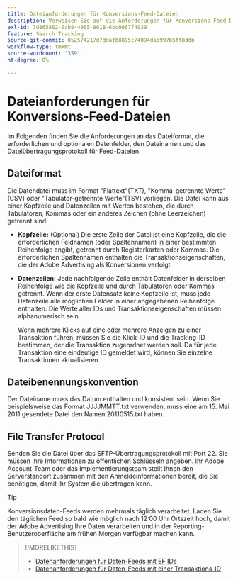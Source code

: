 ```yaml
---
title: Dateianforderungen für Konversions-Feed-Dateien
description: Verweisen Sie auf die Anforderungen für Konversions-Feed-Dateien.
exl-id: 7d865802-0ab9-4965-9618-6bc0667f4939
feature: Search Tracking
source-git-commit: 052574217d7ddafb8895c74094da5997b5ff83db
workflow-type: tm+mt
source-wordcount: '359'
ht-degree: 0%

---
```


# Dateianforderungen für Konversions-Feed-Dateien

Im Folgenden finden Sie die Anforderungen an das Dateiformat, die erforderlichen und optionalen Datenfelder, den Dateinamen und das Dateiübertragungsprotokoll für Feed-Dateien.

## Dateiformat

Die Datendatei muss im Format &quot;Flattext&quot;(TXT), &quot;Komma-getrennte Werte&quot;(CSV) oder &quot;Tabulator-getrennte Werte&quot;(TSV) vorliegen. Die Datei kann aus einer Kopfzeile und Datenzeilen mit Werten bestehen, die durch Tabulatoren, Kommas oder ein anderes Zeichen (ohne Leerzeichen) getrennt sind:

* **Kopfzeile:** (Optional) Die erste Zeile der Datei ist eine Kopfzeile, die die erforderlichen Feldnamen (oder Spaltennamen) in einer bestimmten Reihenfolge angibt, getrennt durch Registerkarten oder Kommas. Die erforderlichen Spaltennamen enthalten die Transaktionseigenschaften, die der Adobe Advertising als Konversionen verfolgt.

* **Datenzeilen:** Jede nachfolgende Zeile enthält Datenfelder in derselben Reihenfolge wie die Kopfzeile und durch Tabulatoren oder Kommas getrennt. Wenn der erste Datensatz keine Kopfzeile ist, muss jede Datenzeile alle möglichen Felder in einer angegebenen Reihenfolge enthalten. Die Werte aller IDs und Transaktionseigenschaften müssen alphanumerisch sein.

  Wenn mehrere Klicks auf eine oder mehrere Anzeigen zu einer Transaktion führen, müssen Sie die Klick-ID und die Tracking-ID bestimmen, der die Transaktion zugeordnet werden soll. Da für jede Transaktion eine eindeutige ID gemeldet wird, können Sie einzelne Transaktionen aktualisieren.

## Dateibenennungskonvention

Der Dateiname muss das Datum enthalten und konsistent sein. Wenn Sie beispielsweise das Format JJJJMMTT.txt verwenden, muss eine am 15. Mai 2011 gesendete Datei den Namen 20110515.txt haben.

## File Transfer Protocol

Senden Sie die Datei über das SFTP-Übertragungsprotokoll mit Port 22. Sie müssen Ihre Informationen zu öffentlichen Schlüsseln angeben.  Ihr Adobe Account-Team oder das Implementierungsteam stellt Ihnen den Serverstandort zusammen mit den Anmeldeinformationen bereit, die Sie benötigen, damit Ihr System die  übertragen kann.

>[!TIP]
>
>Konversionsdaten-Feeds werden mehrmals täglich verarbeitet. Laden Sie den täglichen Feed so bald wie möglich nach 12:00 Uhr Ortszeit hoch, damit der Adobe Advertising Ihre Daten verarbeiten und in der Reporting-Benutzeroberfläche am frühen Morgen verfügbar machen kann.

>[!MORELIKETHIS]
>
>* [Datenanforderungen für Daten-Feeds mit EF IDs](/help/search-social-commerce/tracking/feed-ef-id-data-requirements.md)
>* [Datenanforderungen für Daten-Feeds mit einer Transaktions-ID](/help/search-social-commerce/tracking/feed-transaction-id-data-requirements.md)
